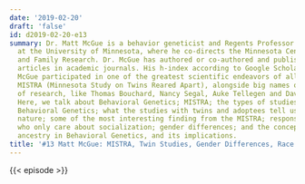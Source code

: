 ```yaml
---
date: '2019-02-20'
draft: 'false'
id: d2019-02-20-e13
summary: Dr. Matt McGue is a behavior geneticist and Regents Professor of Psychology
  at the University of Minnesota, where he co-directs the Minnesota Center for Twin
  and Family Research. Dr. McGue has authored or co-authored and published over 375
  articles in academic journals. His h-index according to Google Scholar is 103. Dr.
  McGue participated in one of the greatest scientific endeavors of all time, the
  MISTRA (Minnesota Study on Twins Reared Apart), alongside big names of this type
  of research, like Thomas Bouchard, Nancy Segal, Auke Tellegen and David Lykken.
  Here, we talk about Behavioral Genetics; MISTRA; the types of studies done in Human
  Behavioral Genetics; what the studies with twins and adoptees tell us about human
  nature; some of the most interesting finding from the MISTRA; responses to people
  who only care about socialization; gender differences; and the concept of race and
  ancestry in Behavioral Genetics, and its implications.
title: '#13 Matt McGue: MISTRA, Twin Studies, Gender Differences, Race and Ancestry'
---
```

{{< episode >}}
